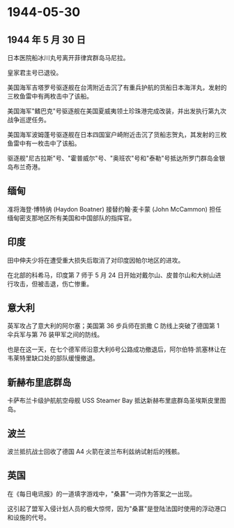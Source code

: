 # 1944-05-30

## 1944 年 5 月 30 日

日本医院船冰川丸号离开菲律宾群岛马尼拉。

皇家君主号已退役。

美国海军吉塔罗号驱逐舰在台湾附近击沉了有重兵护航的货船日本海洋丸，发射的三枚鱼雷中有两枚击中了该船。

美国海军"鳍巴克"号驱逐舰在美国夏威夷领土珍珠港完成改装，并出发执行第九次战争巡逻任务。

美国海军波姆蓬号驱逐舰在日本四国室户崎附近击沉了货船志贺丸，其发射的三枚鱼雷中有一枚击中了该船。

驱逐舰"尼古拉斯"号、"霍普威尔"号、"奥班农"号和"泰勒"号抵达所罗门群岛金银岛布兰奇港。

## 缅甸

准将海登·博特纳 (Haydon Boatner) 接替约翰·麦卡蒙 (John McCammon)
担任缅甸密支那地区所有美国和中国部队的指挥官。

## 印度

田中伸夫少将在遭受重大损失后取消了对印度因帕尔地区的进攻。

在北部的科希马，印度第 7 师于 5 月 24
日开始对戴尔山、皮普尔山和大树山进行攻击，但被击退，伤亡惨重。

## 意大利

英军攻占了意大利的阿尔塞；美国第 36 步兵师在凯撒 C 防线上突破了德国第 1
伞兵军与第 76 装甲军之间的防线。

也是在这一天，在七个德军师沿意大利6号公路成功撤退后，阿尔伯特·凯塞林让在韦莱特里缺口处的部队缓慢撤退。

## 新赫布里底群岛

卡萨布兰卡级护航航空母舰 USS Steamer Bay
抵达新赫布里底群岛圣埃斯皮里图岛。

## 波兰

波兰抵抗战士回收了德国 A4 火箭在波兰布利兹纳试射后的残骸。

## 英国

在《每日电讯报》的一道填字游戏中，"桑葚"一词作为答案之一出现。

这引起了盟军入侵计划人员的极大惊愕，因为"桑葚"是登陆法国时使用的浮动港口和设施的代号。

